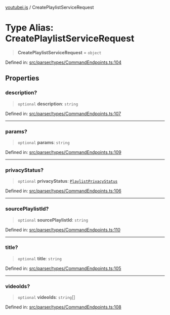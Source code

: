 [youtubei.js](../README.md) / CreatePlaylistServiceRequest

# Type Alias: CreatePlaylistServiceRequest

> **CreatePlaylistServiceRequest** = `object`

Defined in: [src/parser/types/CommandEndpoints.ts:104](https://github.com/LuanRT/YouTube.js/blob/0733f60b57877f6b8b87dfd5cc6195b5085f5c09/src/parser/types/CommandEndpoints.ts#L104)

## Properties

### description?

> `optional` **description**: `string`

Defined in: [src/parser/types/CommandEndpoints.ts:107](https://github.com/LuanRT/YouTube.js/blob/0733f60b57877f6b8b87dfd5cc6195b5085f5c09/src/parser/types/CommandEndpoints.ts#L107)

***

### params?

> `optional` **params**: `string`

Defined in: [src/parser/types/CommandEndpoints.ts:109](https://github.com/LuanRT/YouTube.js/blob/0733f60b57877f6b8b87dfd5cc6195b5085f5c09/src/parser/types/CommandEndpoints.ts#L109)

***

### privacyStatus?

> `optional` **privacyStatus**: [`PlaylistPrivacyStatus`](PlaylistPrivacyStatus.md)

Defined in: [src/parser/types/CommandEndpoints.ts:106](https://github.com/LuanRT/YouTube.js/blob/0733f60b57877f6b8b87dfd5cc6195b5085f5c09/src/parser/types/CommandEndpoints.ts#L106)

***

### sourcePlaylistId?

> `optional` **sourcePlaylistId**: `string`

Defined in: [src/parser/types/CommandEndpoints.ts:110](https://github.com/LuanRT/YouTube.js/blob/0733f60b57877f6b8b87dfd5cc6195b5085f5c09/src/parser/types/CommandEndpoints.ts#L110)

***

### title?

> `optional` **title**: `string`

Defined in: [src/parser/types/CommandEndpoints.ts:105](https://github.com/LuanRT/YouTube.js/blob/0733f60b57877f6b8b87dfd5cc6195b5085f5c09/src/parser/types/CommandEndpoints.ts#L105)

***

### videoIds?

> `optional` **videoIds**: `string`[]

Defined in: [src/parser/types/CommandEndpoints.ts:108](https://github.com/LuanRT/YouTube.js/blob/0733f60b57877f6b8b87dfd5cc6195b5085f5c09/src/parser/types/CommandEndpoints.ts#L108)
